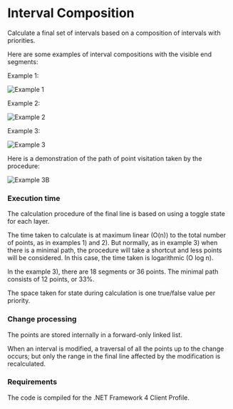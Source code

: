 # Interval Composition
Calculate a final set of intervals based on a composition of intervals with priorities.

Here are some examples of interval compositions with the visible end segments:

Example 1:

![Example 1](https://github.com/pedroos/pedroos.github.io/blob/master/layered_intervals_svg_1.svg "Example 1")

Example 2:

![Example 2](https://github.com/pedroos/pedroos.github.io/blob/master/layered_intervals_svg_2.svg "Example 2")

Example 3:

![Example 3](https://github.com/pedroos/pedroos.github.io/blob/master/layered_intervals_svg_4.svg "Example 3")

Here is a demonstration of the path of point visitation taken by the procedure:

![Example 3B](https://github.com/pedroos/pedroos.github.io/blob/master/layered_intervals_svg_4b.svg "Example 3B")

### Execution time

The calculation procedure of the final line is based on using a toggle state for each layer.

The time taken to calculate is at maximum linear (O(n)) to the total number of points, as in examples 1) and 2). But normally, as in example 3) when there is a minimal path, the procedure will take a shortcut and less points will be considered. In this case, the time taken is logarithmic (O log n).

In the example 3), there are 18 segments or 36 points. The minimal path consists of 12 points, or 33%.

The space taken for state during calculation is one true/false value per priority.

### Change processing

The points are stored internally in a forward-only linked list.

When an interval is modified, a traversal of all the points up to the change occurs; but only the range in the final line affected by the modification is recalculated.

### Requirements

The code is compiled for the .NET Framework 4 Client Profile.
